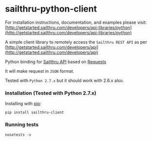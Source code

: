 sailthru-python-client
====================


For installation instructions, documentation, and examples please visit:
[http://getstarted.sailthru.com/developers/api-libraries/python](http://getstarted.sailthru.com/developers/api-libraries/python)

A simple client library to remotely access the `Sailthru REST API` as per [http://getstarted.sailthru.com/developers/api](http://getstarted.sailthru.com/developers/api)

Python binding for [Sailthru API](http://getstarted.sailthru.com/api) based on [Requests](https://github.com/kennethreitz/requests)

It will make request in `JSON` format.

Tested with `Python 2.7.x` but it should work with 2.6.x also.

### Installation (Tested with Python 2.7.x)

Installing with [pip](http://www.pip-installer.org/):

    pip install sailthru-client
    
### Running tests
    nosetests -v
